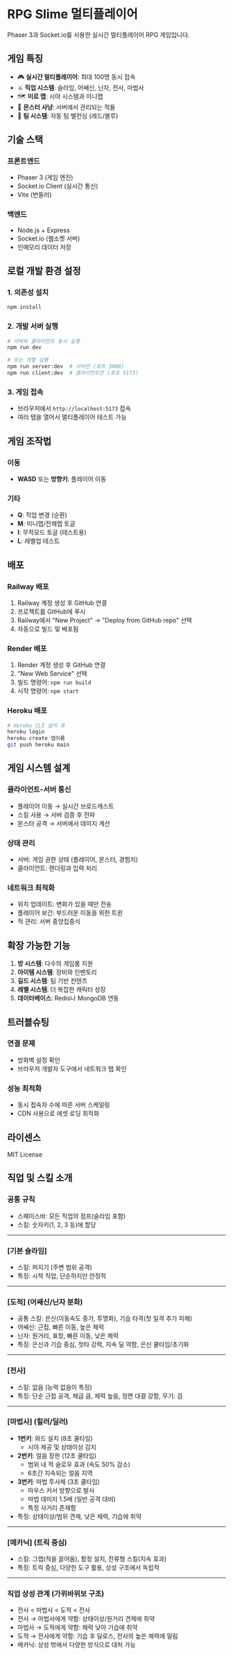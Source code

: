 # RPG Slime 멀티플레이어

Phaser 3과 Socket.io를 사용한 실시간 멀티플레이어 RPG 게임입니다.

## 게임 특징

- 🎮 **실시간 멀티플레이어**: 최대 100명 동시 접속
- ⚔️ **직업 시스템**: 슬라임, 어쌔신, 닌자, 전사, 마법사
- 🗺️ **미로 맵**: 시야 시스템과 미니맵
- 👾 **몬스터 사냥**: 서버에서 관리되는 적들
- 🔄 **팀 시스템**: 자동 팀 밸런싱 (레드/블루)

## 기술 스택

### 프론트엔드
- Phaser 3 (게임 엔진)
- Socket.io Client (실시간 통신)
- Vite (번들러)

### 백엔드
- Node.js + Express
- Socket.io (웹소켓 서버)
- 인메모리 데이터 저장

## 로컬 개발 환경 설정

### 1. 의존성 설치
```bash
npm install
```

### 2. 개발 서버 실행
```bash
# 서버와 클라이언트 동시 실행
npm run dev

# 또는 개별 실행
npm run server:dev  # 서버만 (포트 3000)
npm run client:dev  # 클라이언트만 (포트 5173)
```

### 3. 게임 접속
- 브라우저에서 `http://localhost:5173` 접속
- 여러 탭을 열어서 멀티플레이어 테스트 가능

## 게임 조작법

### 이동
- **WASD** 또는 **방향키**: 플레이어 이동

### 기타
- **Q**: 직업 변경 (순환)
- **M**: 미니맵/전체맵 토글
- **I**: 무적모드 토글 (테스트용)
- **L**: 레벨업 테스트

## 배포

### Railway 배포
1. Railway 계정 생성 후 GitHub 연결
2. 프로젝트를 GitHub에 푸시
3. Railway에서 "New Project" → "Deploy from GitHub repo" 선택
4. 자동으로 빌드 및 배포됨

### Render 배포
1. Render 계정 생성 후 GitHub 연결
2. "New Web Service" 선택
3. 빌드 명령어: `npm run build`
4. 시작 명령어: `npm start`

### Heroku 배포
```bash
# Heroku CLI 설치 후
heroku login
heroku create 앱이름
git push heroku main
```

## 게임 시스템 설계

### 클라이언트-서버 통신
- 플레이어 이동 → 실시간 브로드캐스트
- 스킬 사용 → 서버 검증 후 전파
- 몬스터 공격 → 서버에서 데미지 계산

### 상태 관리
- 서버: 게임 권한 상태 (플레이어, 몬스터, 경험치)
- 클라이언트: 렌더링과 입력 처리

### 네트워크 최적화
- 위치 업데이트: 변화가 있을 때만 전송
- 플레이어 보간: 부드러운 이동을 위한 트윈
- 적 관리: 서버 중앙집중식

## 확장 가능한 기능

1. **방 시스템**: 다수의 게임룸 지원
2. **아이템 시스템**: 장비와 인벤토리
3. **길드 시스템**: 팀 기반 컨텐츠
4. **레벨 시스템**: 더 복잡한 캐릭터 성장
5. **데이터베이스**: Redis나 MongoDB 연동

## 트러블슈팅

### 연결 문제
- 방화벽 설정 확인
- 브라우저 개발자 도구에서 네트워크 탭 확인

### 성능 최적화
- 동시 접속자 수에 따른 서버 스케일링
- CDN 사용으로 에셋 로딩 최적화

## 라이센스

MIT License

## 직업 및 스킬 소개

### 공통 규칙
- 스페이스바: 모든 직업의 점프(슬라임 포함)
- 스킬: 숫자키(1, 2, 3 등)에 할당

---

### [기본 슬라임]
- 스킬: 퍼지기 (주변 범위 공격)
- 특징: 시작 직업, 단순하지만 안정적

---

### [도적] (어쌔신/닌자 분화)
- 공통 스킬: 은신(이동속도 증가, 투명화), 기습 타격(첫 일격 추가 피해)
- 어쌔신: 근접, 빠른 이동, 높은 체력
- 닌자: 원거리, 표창, 빠른 이동, 낮은 체력
- 특징: 은신과 기습 중심, 첫타 강력, 지속 딜 약함, 은신 쿨타임/초기화

---

### [전사]
- 스킬: 없음 (능력 없음이 특징)
- 특징: 단순 근접 공격, 체급 큼, 체력 높음, 정면 대결 강함, 무기: 검

---

### [마법사] (힐러/딜러)
- **1번키**: 와드 설치 (8초 쿨타임)
  - 시야 제공 및 상태이상 감지
- **2번키**: 얼음 장판 (12초 쿨타임)
  - 범위 내 적 슬로우 효과 (속도 50% 감소)
  - 6초간 지속되는 얼음 지역
- **3번키**: 마법 투사체 (3초 쿨타임)
  - 마우스 커서 방향으로 발사
  - 마법 데미지 1.5배 (일반 공격 대비)
  - 특정 사거리 존재함
- 특징: 상태이상/범위 견제, 낮은 체력, 기습에 취약

---

### [메카닉] (트릭 중심)
- 스킬: 그랩(적을 끌어옴), 함정 설치, 잔류형 스킬(지속 효과)
- 특징: 트릭 중심, 다양한 도구 활용, 상성 구조에서 독립적

---

### 직업 상성 관계 (가위바위보 구조)
- 전사 < 마법사 < 도적 < 전사
- 전사 → 마법사에게 약함: 상태이상/원거리 견제에 취약
- 마법사 → 도적에게 약함: 체력 낮아 기습에 취약
- 도적 → 전사에게 약함: 기습 후 딜로스, 전사의 높은 체력에 밀림
- 메카닉: 상성 밖에서 다양한 방식으로 대처 가능